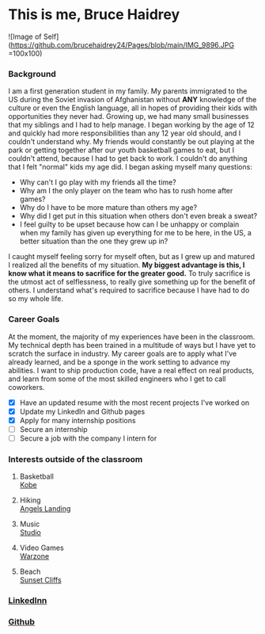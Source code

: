 # This is me, Bruce Haidrey

![Image of Self](https://github.com/brucehaidrey24/Pages/blob/main/IMG_9896.JPG =100x100)

### Background
I am a first generation student in my family. My parents immigrated to the US during the Soviet invasion of Afghanistan without **ANY** knowledge of the culture or even the English language, all in hopes of providing their kids with opportunities they never had. Growing up, we had many small businesses that my siblings and I had to help manage. I began working by the age of 12 and quickly had more responsibilities than any 12 year old should, and I couldn't understand why. My friends would constantly be out playing at the park or getting together after our youth basketball games to eat, but I couldn't attend, because I had to get back to work. I couldn't do anything that I felt "normal" kids my age did. I began asking myself many questions:

- Why can't I go play with my friends all the time?
- Why am I the only player on the team who has to rush home after games?
- Why do I have to be more mature than others my age?
- Why did I get put in this situation when others don't even break a sweat?
- I feel guilty to be upset because how can I be unhappy or complain when my family has given up everything for me to be here, in the US, a better situation than the one they grew up in?

I caught myself feeling sorry for myself often, but as I grew up and matured I realized all the benefits of my situation. **My biggest advantage is this, I know what it means to sacrifice for the greater good.** To truly sacrifice is the utmost act of selflessness, to really give something up for the benefit of others. I understand what's required to sacrifice because I have had to do so my whole life.


### Career Goals
At the moment, the majority of my experiences have been in the classroom. My technical depth has been trained in a multitude of ways but I have yet to scratch the surface in industry. My career goals are to apply what I've already learned, and be a sponge in the work setting to advance my abilities. I want to ship production code, have a real effect on real products, and learn from some of the most skilled engineers who I get to call coworkers.

- [x] Have an updated resume with the most recent projects I've worked on
- [x] Update my LinkedIn and Github pages
- [x] Apply for many internship positions
- [ ] Secure an internship
- [ ] Secure a job with the company I intern for

### Interests outside of the classroom
1. Basketball  
[Kobe](https://wallpaperaccess.com/kobe-bryant)

2. Hiking  
[Angels Landing](https://zionnationalpark.com/hikes/angels-landing/)

3. Music  
[Studio](https://consequenceofsound.net/2010/11/check-out-dr-dre-feat-eminem-i-need-a-doctor/?new=true)

4. Video Games  
[Warzone](https://www.callofduty.com/warzone)

5. Beach  
[Sunset Cliffs](https://oceanbeachsandiego.com/attractions/parks/sunset-cliffs-natural-park-and-point-loma-lighthouse)

### [LinkedInn](https://www.linkedin.com/in/brucehaidrey24/)

### [Github](https://github.com/brucehaidrey24)


